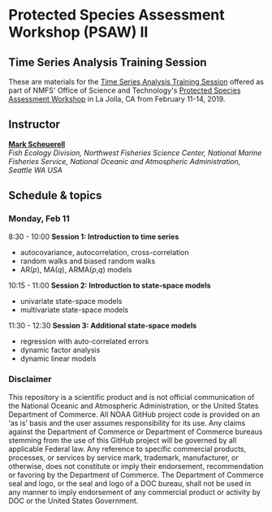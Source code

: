 # Protected Species Assessment Workshop (PSAW) II

## Time Series Analysis Training Session

These are materials for the [Time Series Analysis Training Session](https://mdscheuerell.github.io/PSAW2) offered as part of NMFS' Office of Science and Technology's [Protected Species Assessment Workshop](https://www.fisheries.noaa.gov/event/protected-species-assessment-workshop-psaw-ii) in La Jolla, CA from February 11-14, 2019.

## Instructor

[__Mark Scheuerell__](https://faculty.washington.edu/scheuerl/)  
_Fish Ecology Division, Northwest Fisheries Science Center, National Marine Fisheries Service, National Oceanic and Atmospheric Administration, Seattle WA USA_

## Schedule & topics

### Monday, Feb 11

8:30 - 10:00 __Session 1: Introduction to time series__

  * autocovariance, autocorrelation, cross-correlation  
  * random walks and biased random walks  
  * AR(_p_), MA(_q_), ARMA(_p_,_q_) models  

10:15 - 11:00 __Session 2: Introduction to state-space models__

  * univariate state-space models  
  * multivariate state-space models  
  
11:30 - 12:30 __Session 3: Additional state-space models__

  * regression with auto-correlated errors  
  * dynamic factor analysis
  * dynamic linear models
  

### Disclaimer

This repository is a scientific product and is not official communication of the National Oceanic and
Atmospheric Administration, or the United States Department of Commerce. All NOAA GitHub project
code is provided on an ‘as is’ basis and the user assumes responsibility for its use. Any claims against the Department of Commerce or Department of Commerce bureaus stemming from the use of this GitHub
project will be governed by all applicable Federal law. Any reference to specific commercial products,
processes, or services by service mark, trademark, manufacturer, or otherwise, does not constitute or
imply their endorsement, recommendation or favoring by the Department of Commerce. The Department
of Commerce seal and logo, or the seal and logo of a DOC bureau, shall not be used in any manner to
imply endorsement of any commercial product or activity by DOC or the United States Government.
